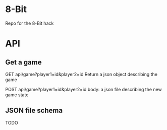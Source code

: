 # 8-Bit
Repo for the 8-Bit hack

# API

## Get a game
GET api/game?player1=id&player2=id
  Return a json object describing the game
 
 POST api/game?player1=id&player2=id
  body: a json file describing the new game state
  
## JSON file schema
TODO

